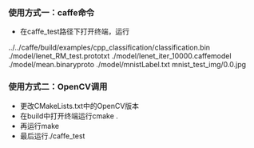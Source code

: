 ### 使用方式一：caffe命令
* 在caffe_test路径下打开终端，运行

../../caffe/build/examples/cpp_classification/classification.bin ./model/lenet_RM_test.prototxt ./model/lenet_iter_10000.caffemodel ./model/mean.binaryproto ./model/mnistLabel.txt mnist_test_img/0.0.jpg

### 使用方式二：OpenCV调用
* 更改CMakeLists.txt中的OpenCV版本
* 在build中打开终端运行cmake .
* 再运行make
* 最后运行./caffe_test